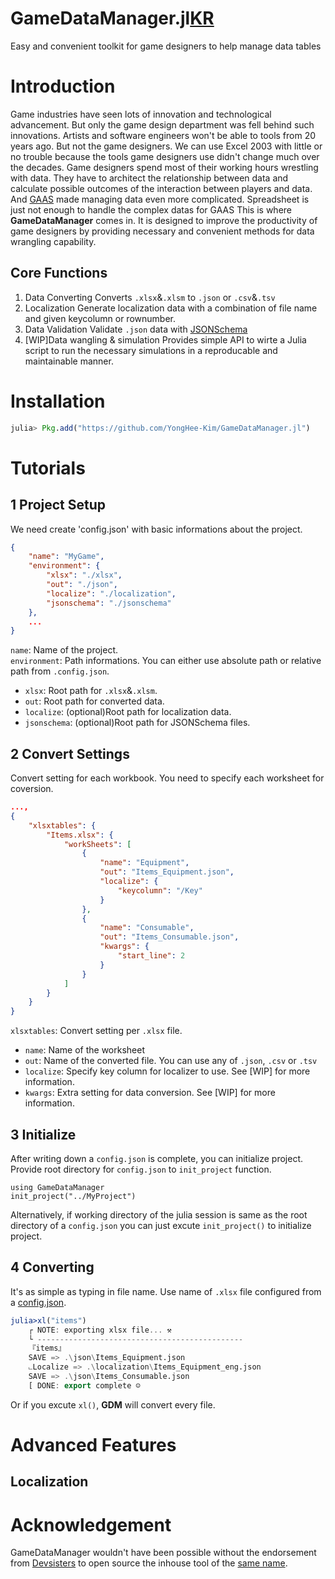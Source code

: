 # GameDataManager.jl[KR](README_KR.md/#Introduction)
Easy and convenient toolkit for game designers to help manage data tables

# Introduction 
Game industries have seen lots of innovation and technological advancement. But only the game design department was fell behind such innovations. Artists and software engineers won't be able to tools from 20 years ago. But not the game designers. We can use Excel 2003 with little or no trouble because the tools game designers use didn't change much over the decades. Game designers spend most of their working hours wrestling with data. They have to architect the relationship between data and calculate possible outcomes of the interaction between players and data. And [GAAS](https://en.wikipedia.org/wiki/Games_as_a_service) made managing data even more complicated. Spreadsheet is just not enough to handle the complex datas for GAAS 
This is where **GameDataManager** comes in. It is designed to improve the productivity of game designers by providing necessary and convenient methods for data wrangling capability. 

## Core Functions 
1. Data Converting 
    Converts `.xlsx`&`.xlsm` to `.json` or `.csv`&`.tsv` 
2. Localization 
    Generate localization data with a combination of file name and given keycolumn or rownumber. 
3. Data Validation 
    Validate `.json` data with [JSONSchema](https://json-schema.org/)
4. [WIP]Data wangling & simulation 
    Provides simple API to wirte a Julia script to run the necessary simulations in a reproducable and maintainable manner.  

# Installation 
```julia
julia> Pkg.add("https://github.com/YongHee-Kim/GameDataManager.jl")
```

# Tutorials 

## 1 Project Setup 
We need create 'config.json' with basic informations about the project.
```json
{
    "name": "MyGame",
    "environment": {
        "xlsx": "./xlsx",
        "out": "./json",
        "localize": "./localization",
        "jsonschema": "./jsonschema"
    },
    ...
}
```

`name`: Name of the project.  
`environment`: Path informations. You can either use absolute path or relative path from `.config.json`.
- `xlsx`: Root path for `.xlsx`&`.xlsm`.
- `out`: Root path for converted data.
- `localize`: (optional)Root path for localization data.   
- `jsonschema`: (optional)Root path for JSONSchema files.

## 2 Convert Settings
Convert setting for each workbook. You need to specify each worksheet for coversion.  
```json
...,
{
    "xlsxtables": {
        "Items.xlsx": {
            "workSheets": [
                {
                    "name": "Equipment",
                    "out": "Items_Equipment.json",
                    "localize": {
                        "keycolumn": "/Key"
                    }
                },
                {
                    "name": "Consumable",
                    "out": "Items_Consumable.json", 
                    "kwargs": {
                        "start_line": 2
                    }
                }
            ]
        }
    }
}
```
`xlsxtables`: Convert setting per `.xlsx` file. 
- `name`: Name of the worksheet
- `out`: Name of the converted file. You can use any of `.json`, `.csv` or `.tsv`  
- `localize`: Specify key column for localizer to use. See [WIP] for more information.
- `kwargs`: Extra setting for data conversion. See [WIP] for more information.


## 3 Initialize
After writing down a `config.json` is complete, you can initialize project. Provide root directory for `config.json` to `init_project` function. 
```
using GameDataManager
init_project("../MyProject")
```
Alternatively, if working directory of the julia session is same as the root directory of a `config.json` you can just excute `init_project()` to initialize project. 


## 4 Converting
It's as simple as typing in file name. Use name of `.xlsx` file configured from a [config.json](./test/project/config.json).
```julia 
julia>xl("items")
    ┌ NOTE: exporting xlsx file... ⚒
    └ ----------------------------------------------
    『items』
    SAVE => .\json\Items_Equipment.json
    ⨽Localize => .\localization\Items_Equipment_eng.json
    SAVE => .\json\Items_Consumable.json
    [ DONE: export complete ☺
```
Or if you excute `xl()`, **GDM** will convert every file. 

# Advanced Features 

## Localization 




# Acknowledgement
GameDataManager wouldn't have been possible without the endorsement from [Devsisters](https://www.devsisters.com) to open source the inhouse tool of the [same name](https://github.com/devsisters/GameDataManager.jl). 
